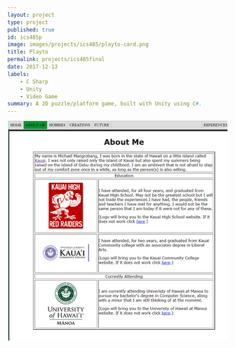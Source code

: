 ```yaml
---
layout: project
type: project
published: true
id: ics485p
image: images/projects/ics485/playto-card.png
title: Playto
permalink: projects/ics485final
date: 2017-12-13
labels:
    - C Sharp
    - Unity
    - Video Game
summary: A 2D puzzle/platform game, built with Unity using C#.
---
```


<div align="middle">
  <img class="ui image" src="../images/projects/ics101/ics101-website-preview.png" >
</div>
